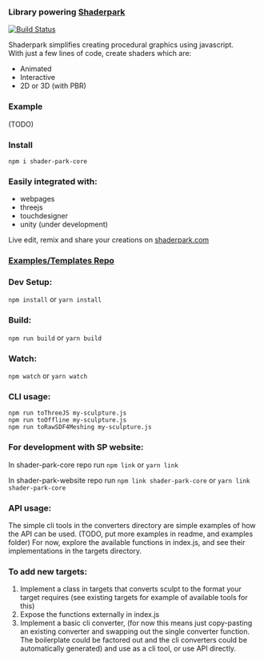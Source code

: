 ### Library powering [Shaderpark](https://shaderpark.com)     
[![Build Status](https://travis-ci.com/shader-park/shader-park-core.svg?branch=master)](https://travis-ci.com/shader-park/shader-park-core)  

Shaderpark simplifies creating procedural graphics using javascript.  
With just a few lines of code, create shaders which are:
- Animated
- Interactive
- 2D or 3D (with PBR)

### Example
(TODO)

### Install   
`npm i shader-park-core`

### Easily integrated with:
- webpages
- threejs
- touchdesigner
- unity (under development)


Live edit, remix and share your creations on [shaderpark.com](https://shaderpark.com)
 
### [Examples/Templates Repo](https://github.com/shader-park/shader-park-examples)

 
### Dev Setup:
```npm install```
or
```yarn install```

### Build:
```npm run build```
or
```yarn build```

### Watch:
```npm watch```
or
```yarn watch```

### CLI usage:  
  
```npm run toThreeJS my-sculpture.js```    
```npm run toOffline my-sculpture.js```    
```npm run toRawSDF4Meshing my-sculpture.js```    

### For development with SP website:  
In shader-park-core repo run
```npm link```
or
```yarn link```

In shader-park-website repo run
```npm link shader-park-core```
or 
```yarn link shader-park-core```

### API usage:  
  The simple cli tools in the converters directory are simple examples of how the API can be used. (TODO, put more examples in readme, and examples folder)
  For now, explore the available functions in index.js, and see their implementations in the targets directory.   
   
### To add new targets:
1. Implement a class in targets that converts sculpt to the format your target requires (see existing targets for example of available tools for this)
2. Expose the functions externally in index.js
3. Implement a basic cli converter, (for now this means just copy-pasting an existing converter and swapping out the single converter function. The boilerplate could be factored out and the cli converters could be automatically generated) and use as a cli tool, or use API directly.

